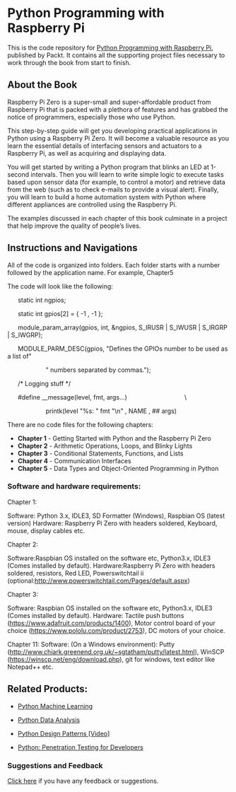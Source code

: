 # Python Programming with Raspberry Pi
This is the code repository for [Python Programming with Raspberry Pi](https://www.packtpub.com/hardware-and-creative/python-programming-raspberry-pi-zero?utm_source=github&utm_medium=repository&utm_content=9781786467577), published by Packt. It contains all the supporting project files necessary to work through the book from start to finish.

## About the Book
Raspberry Pi Zero is a super-small and super-affordable product from Raspberry Pi that is packed with a plethora of features and has grabbed the notice of programmers, especially those who use Python.

This step-by-step guide will get you developing practical applications in Python using a Raspberry Pi Zero. It will become a valuable resource as you learn the essential details of interfacing sensors and actuators to a Raspberry Pi, as well as acquiring and displaying data.

You will get started by writing a Python program that blinks an LED at 1-second intervals. Then you will learn to write simple logic to execute tasks based upon sensor data (for example, to control a motor) and retrieve data from the web (such as to check e-mails to provide a visual alert). Finally, you will learn to build a home automation system with Python where different appliances are controlled using the Raspberry Pi.

The examples discussed in each chapter of this book culminate in a project that help improve the quality of people’s lives.

## Instructions and Navigations
All of the code is organized into folders. Each folder starts with a number followed by the application name. For example, Chapter5


The code will look like the following:

       
       static int ngpios;
       
       static int gpios[2] = { -1 , -1 };
       
       module_param_array(gpios, int, &ngpios, S_IRUSR | S_IWUSR | S_IRGRP | S_IWGRP);
       
       
       MODULE_PARM_DESC(gpios, "Defines the GPIOs number to be used as a list of"
       
                        " numbers separated by commas.");

       /* Logging stuff */
       
       #define __message(level, fmt, args...)                                  \
       
                       printk(level "%s: " fmt "\n" , NAME , ## args)


There are no code files for the following chapters:

- **Chapter 1**  - Getting Started with Python and the Raspberry Pi Zero
- **Chapter 2**  - Arithmetic Operations, Loops, and Blinky Lights
- **Chapter 3**  - Conditional Statements, Functions, and Lists
- **Chapter 4**  - Communication Interfaces
- **Chapter 5**  - Data Types and Object-Oriented Programming in Python

### Software and hardware requirements:

Chapter 1:

Software: Python 3.x, IDLE3, SD Formatter (Windows), Raspbian OS (latest version)
Hardware: Raspberry Pi Zero with headers soldered, Keyboard, mouse, display cables etc.

Chapter 2:

Software:Raspbian OS installed on the software etc, Python3.x, IDLE3 (Comes installed by default).
Hardware:Raspberry Pi Zero with headers soldered, resistors, Red LED, Powerswitchtail ii (optional:http://www.powerswitchtail.com/Pages/default.aspx)

Chapter 3:

Software: Raspbian OS installed on the software etc, Python3.x, IDLE3 (Comes installed by default).
Hardware: Tactile push buttons (https://www.adafruit.com/products/1400), Motor control board of your choice (https://www.pololu.com/product/2753), DC motors of your choice.

Chapter 11:
Software: (On a Windows environment): Putty (http://www.chiark.greenend.org.uk/~sgtatham/putty/latest.html), WinSCP (https://winscp.net/eng/download.php), git for windows, text editor like Notepad++ etc.


## Related Products:

* [Python Machine Learning]( https://www.packtpub.com/big-data-and-business-intelligence/python-machine-learning?utm_source=github&utm_medium=repository&utm_content=9781783555130 )

* [Python Data Analysis]( https://www.packtpub.com/big-data-and-business-intelligence/python-data-analysis?utm_source=github&utm_medium=repository&utm_content=9781783553358 )

* [Python Design Patterns [Video]]( https://www.packtpub.com/application-development/python-design-patterns-video?utm_source=github&utm_medium=repository&utm_content=9781786460677 )

* [Python: Penetration Testing for Developers]( https://www.packtpub.com/networking-and-servers/python-penetration-testing-developers?utm_source=github&utm_medium=repository&utm_content=9781787128187 )

### Suggestions and Feedback
[Click here]( https://docs.google.com/forms/d/e/1FAIpQLSe5qwunkGf6PUvzPirPDtuy1Du5Rlzew23UBp2S-P3wB-GcwQ/viewform ) if you have any feedback or suggestions.


